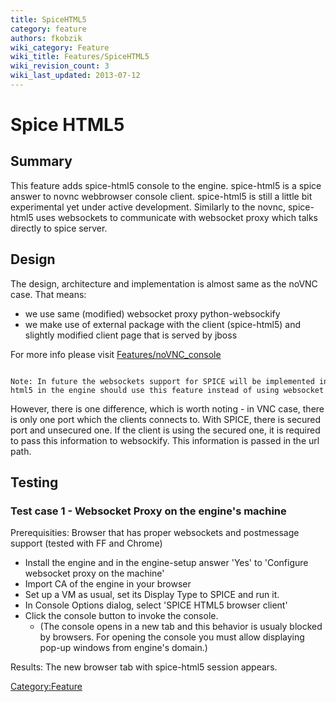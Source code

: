 ```yaml
---
title: SpiceHTML5
category: feature
authors: fkobzik
wiki_category: Feature
wiki_title: Features/SpiceHTML5
wiki_revision_count: 3
wiki_last_updated: 2013-07-12
---
```


# Spice HTML5

## Summary

This feature adds spice-html5 console to the engine. spice-html5 is a spice answer to novnc webbrowser console client. spice-html5 is still a little bit experimental yet under active development. Similarly to the novnc, spice-html5 uses websockets to communicate with websocket proxy which talks directly to spice server.

## Design

The design, architecture and implementation is almost same as the noVNC case. That means:

*   we use same (modified) websocket proxy python-websockify
*   we make use of external package with the client (spice-html5) and slightly modified client page that is served by jboss

For more info please visit [Features/noVNC_console](Features/noVNC_console)

      Note: In future the websockets support for SPICE will be implemented in QEMU. When this happens, the implementation of spice-html5 in the engine should use this feature instead of using websocket proxy.

However, there is one difference, which is worth noting - in VNC case, there is only one port which the clients connects to. With SPICE, there is secured port and unsecured one. If the client is using the secured one, it is required to pass this information to websockify. This information is passed in the url path.

## Testing

### Test case 1 - Websocket Proxy on the engine's machine

Prerequisities: Browser that has proper websockets and postmessage support (tested with FF and Chrome)

*   Install the engine and in the engine-setup answer 'Yes' to 'Configure websocket proxy on the machine'
*   Import CA of the engine in your browser
*   Set up a VM as usual, set its Display Type to SPICE and run it.
*   In Console Options dialog, select 'SPICE HTML5 browser client'
*   Click the console button to invoke the console.
    -   (The console opens in a new tab and this behavior is usualy blocked by browsers. For opening the console you must allow displaying pop-up windows from engine's domain.)

Results: The new browser tab with spice-html5 session appears.

<Category:Feature>
